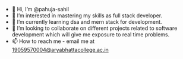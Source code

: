 - 👋 Hi, I’m @pahuja-sahil
- 👀 I’m interested in mastering my skills as full stack developer.
- 🌱 I’m currently learning dsa and mern stack for development.
- 💞️ I’m looking to collaborate on different projects related to software development which will give me exposure to real time problems.
- 📫 How to reach me - email me at 19059570004@aryabhattacollege.ac.in

<!---
pahuja-sahil/pahuja-sahil is a ✨ special ✨ repository because its `README.md` (this file) appears on your GitHub profile.
You can click the Preview link to take a look at your changes.
--->
